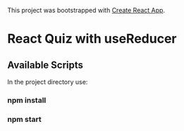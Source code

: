 This project was bootstrapped with [Create React App](https://github.com/facebook/create-react-app).

# React Quiz with useReducer

## Available Scripts

In the project directory use:

### npm install

### npm start
